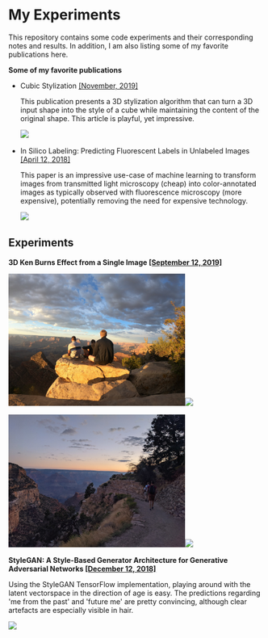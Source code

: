 # My Experiments

This repository contains some code experiments and their corresponding notes and results. In addition, I am also listing some of my favorite publications here.


**Some of my favorite publications**

- Cubic Stylization [[November, 2019]](http://www.dgp.toronto.edu/projects/cubic-stylization/)

    This publication presents a 3D stylization algorithm that can turn a 3D input shape into the style of a cube while maintaining the content of the original shape. This article is playful, yet impressive.

    <img src="docs/cubic_stylization.jpg" height="200">


- In Silico Labeling: Predicting Fluorescent Labels in Unlabeled Images [[April 12, 2018]](https://ai.googleblog.com/2018/04/seeing-more-with-in-silico-labeling-of.html)

    This paper is an impressive use-case of machine learning to transform images from transmitted light microscopy (cheap) into color-annotated images as typically observed with fluorescence microscopy (more expensive), potentially removing the need for expensive technology.

    <img src="docs/in_silico_labeling.gif" height="250">


## Experiments

**3D Ken Burns Effect from a Single Image [[September 12, 2019]](https://arxiv.org/abs/1909.05483)**

<img src="docs/3dkenburns1.jpg" width="350"><img src="docs/3dkenburns1.gif" width="350">

<img src="docs/3dkenburns2.jpg" width="350"><img src="docs/3dkenburns2.gif" width="350">

**StyleGAN: A Style-Based Generator Architecture for Generative Adversarial Networks [[December 12, 2018]](http://stylegan.xyz/paper)**

Using the StyleGAN TensorFlow implementation, playing around with the latent vectorspace in the direction of age is easy. The predictions regarding 'me from the past' and 'future me' are pretty convincing, although clear artefacts are especially visible in hair.

![](docs/stylegan.gif)

